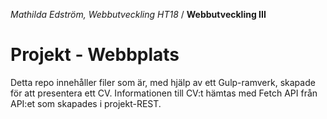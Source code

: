 *Mathilda Edström, Webbutveckling HT18* / **Webbutveckling III**

# Projekt - Webbplats
Detta repo innehåller filer som är, med hjälp av ett Gulp-ramverk, skapade för att presentera ett CV. Informationen till CV:t hämtas med Fetch API från API:et som skapades i projekt-REST.

